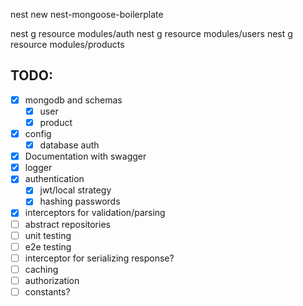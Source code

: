 nest new nest-mongoose-boilerplate

nest g resource modules/auth
nest g resource modules/users
nest g resource modules/products


## TODO:
  - [x] mongodb and schemas
    - [x] user
    - [x] product
  - [x] config
    - [x] database auth
  - [x] Documentation with swagger
  - [x] logger
  - [x] authentication
    - [x] jwt/local strategy
    - [x] hashing passwords
  - [x] interceptors for validation/parsing
  - [ ] abstract repositories
  - [ ] unit testing
  - [ ] e2e testing
  - [ ] interceptor for serializing response?
  - [ ] caching
  - [ ] authorization
  - [ ] constants?
